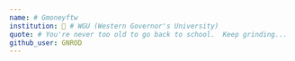 ```yaml
---
name: # Gmoneyftw 
institution: 🚩 # WGU (Western Governor's University)
quote: # You're never too old to go back to school.  Keep grinding...
github_user: GNROD
---
```

